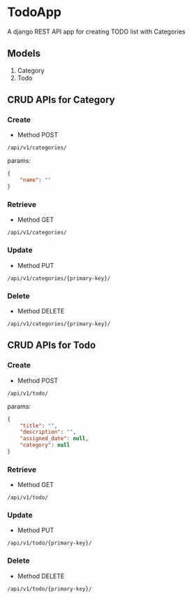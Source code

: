 # TodoApp
A django REST API app for creating TODO list with Categories

## Models

1. Category
2. Todo


## CRUD APIs for Category

### Create
* Method POST

```/api/v1/categories/```

params:
```json
{
    "name": ""
}
```

### Retrieve
* Method GET

```/api/v1/categories/```

### Update
* Method PUT

```/api/v1/categories/{primary-key}/```

### Delete
* Method DELETE

```/api/v1/categories/{primary-key}/```

## CRUD APIs for Todo

### Create
* Method POST

```/api/v1/todo/```

params:
```json
{
    "title": "",
    "description": "",
    "assigned_date": null,
    "category": null
}
```

### Retrieve
* Method GET

```/api/v1/todo/```

### Update
* Method PUT

```/api/v1/todo/{primary-key}/```

### Delete
* Method DELETE

```/api/v1/todo/{primary-key}/```

